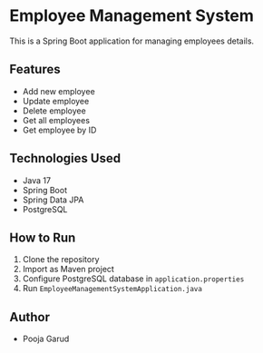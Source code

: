 # Employee Management System

This is a Spring Boot application for managing employees details.

## Features

- Add new employee
- Update employee
- Delete employee
- Get all employees
- Get employee by ID

## Technologies Used

- Java 17
- Spring Boot
- Spring Data JPA
- PostgreSQL

## How to Run

1. Clone the repository
2. Import as Maven project
3. Configure PostgreSQL database in `application.properties`
4. Run `EmployeeManagementSystemApplication.java`

## Author

- Pooja Garud
